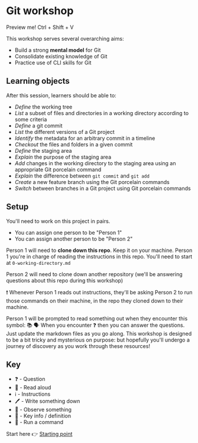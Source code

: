# Git workshop

Preview me! Ctrl + Shift + V

This workshop serves several overarching aims:

- Build a strong **mental model** for Git
- Consolidate existing knowledge of Git
- Practice use of CLI skills for Git


## Learning objects

After this session, learners should be able to:


- *Define* the working tree
- *List* a subset of files and directories in a working directory according to some criteria
- *Define* a git commit
- *List* the different versions of a Git project
- *Identify* the metadata for an arbitrary commit in a timeline
- *Checkout* the files and folders in a given commit
- *Define* the staging area
- *Explain* the purpose of the staging area 
- *Add* changes in the working directory to the staging area using an appropriate Git porcelain command
- *Explain* the difference between `git commit` and `git add`
- *Create* a new feature branch using the Git porcelain commands
- *Switch* between branches in a Git project using Git porcelain commands 


## Setup

You'll need to work on this project in pairs.

- You can assign one person to be "Person 1"
- You can assign another person to be "Person 2"

Person 1 will need to **clone down this repo**. Keep it on your machine. Person 1 you're in charge of reading the instructions in this repo. You'll need to start at `0-working-directory.md`

Person 2 will need to clone down another repository (we'll be answering questions about this repo during this workshop)

❗ Whenever Person 1 reads out instructions, they'll be asking Person 2 to run those commands on their machine, in the repo they cloned down to their machine.

Person 1 will be prompted to read something out when they encounter this symbol: 📚 🗣️
When you encounter ❓ then you can answer the questions. Just update the markdown files as you go along.
This workshop is designed to be a bit tricky and mysterious on purpose: but hopefully you'll undergo a journey of discovery as you work through these resources!


## Key

- ❓ - Question
- 📖 - Read aloud
- ℹ️ - Instructions
- 🖊️ - Write something down
- 👀 - Observe something
- 🔑 - Key info / definition
- 🏃 - Run a command


Start here 👉 [Starting point](./0-working-directory.md)